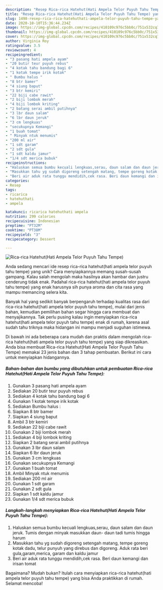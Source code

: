 ```yaml
---
description: "Resep Rica-rica Hatehut(Hati Ampela Telor Puyuh Tahu Tempe) yang Enak"
title: "Resep Rica-rica Hatehut(Hati Ampela Telor Puyuh Tahu Tempe) yang Enak"
slug: 1498-resep-rica-rica-hatehuthati-ampela-telor-puyuh-tahu-tempe-yang-enak
date: 2020-10-10T15:36:44.234Z
image: https://img-global.cpcdn.com/recipes/410109c976c5bb0c/751x532cq70/rica-rica-hatehuthati-ampela-telor-puyuh-tahu-tempe-foto-resep-utama.jpg
thumbnail: https://img-global.cpcdn.com/recipes/410109c976c5bb0c/751x532cq70/rica-rica-hatehuthati-ampela-telor-puyuh-tahu-tempe-foto-resep-utama.jpg
cover: https://img-global.cpcdn.com/recipes/410109c976c5bb0c/751x532cq70/rica-rica-hatehuthati-ampela-telor-puyuh-tahu-tempe-foto-resep-utama.jpg
author: Virginia Roy
ratingvalue: 3.5
reviewcount: 4
recipeingredient:
- "3 pasang hati ampela ayam"
- "20 butir teur puyuh rebus"
- "4 kotak tahu bandung bagi 6"
- "1 kotak tempe irik kotak"
- " Bumbu halus "
- "8 btr bamer"
- "4 siung baput"
- "3 btr kemiri"
- "22 biji cabe rawit"
- "2 biji lombok merah"
- "4 biji lombok kriting"
- "2 batang serai ambil putihnya"
- "3 lbr daun salam"
- "6 lbr daun jeruk"
- "3 cm lengkuas"
- "secukupnya Kemangi"
- "1 buah tomat"
- " Minyak ntuk menumis"
- "200 ml air"
- "1 sdt garam"
- "2 sdt gula"
- "1 sdt kaldu jamur"
- "1/4 sdt merica bubuk"
recipeinstructions:
- "Haluskan semua bumbu kecuali lengkuas,serau, daun salam dan daun jeruk. Tumis dengan minyak masukkan daun- daun tadi tumis hingga harum"
- "Masukkan tahu yg sudah digoreng setengah matang, tempe goreng kotak dadu, telur punyuh yang direbus dan digoreng. Aduk rata beri gula,garam,merica, garam dan kaldu jamur"
- "Beri air aduk rata tunggu mendidih,cek rasa. Beri daun kemangi dan irisan tomat"
categories:
- Resep
tags:
- ricarica
- hatehuthati
- ampela

katakunci: ricarica hatehuthati ampela 
nutrition: 299 calories
recipecuisine: Indonesian
preptime: "PT32M"
cooktime: "PT38M"
recipeyield: "3"
recipecategory: Dessert

---
```



![Rica-rica Hatehut(Hati Ampela Telor Puyuh Tahu Tempe)](https://img-global.cpcdn.com/recipes/410109c976c5bb0c/751x532cq70/rica-rica-hatehuthati-ampela-telor-puyuh-tahu-tempe-foto-resep-utama.jpg)

Anda sedang mencari ide resep rica-rica hatehut(hati ampela telor puyuh tahu tempe) yang unik? Cara menyiapkannya memang susah-susah gampang. Kalau salah mengolah maka hasilnya akan hambar dan justru cenderung tidak enak. Padahal rica-rica hatehut(hati ampela telor puyuh tahu tempe) yang enak harusnya sih punya aroma dan cita rasa yang mampu memancing selera kita.



Banyak hal yang sedikit banyak berpengaruh terhadap kualitas rasa dari rica-rica hatehut(hati ampela telor puyuh tahu tempe), mulai dari jenis bahan, kemudian pemilihan bahan segar hingga cara membuat dan menyajikannya. Tak perlu pusing kalau ingin menyiapkan rica-rica hatehut(hati ampela telor puyuh tahu tempe) enak di rumah, karena asal sudah tahu triknya maka hidangan ini mampu menjadi suguhan istimewa.


Di bawah ini ada beberapa cara mudah dan praktis dalam mengolah rica-rica hatehut(hati ampela telor puyuh tahu tempe) yang siap dikreasikan. Anda bisa membuat Rica-rica Hatehut(Hati Ampela Telor Puyuh Tahu Tempe) memakai 23 jenis bahan dan 3 tahap pembuatan. Berikut ini cara untuk menyiapkan hidangannya.

<!--inarticleads1-->

##### Bahan-bahan dan bumbu yang dibutuhkan untuk pembuatan Rica-rica Hatehut(Hati Ampela Telor Puyuh Tahu Tempe):

1. Gunakan 3 pasang hati ampela ayam
1. Sediakan 20 butir teur puyuh rebus
1. Sediakan 4 kotak tahu bandung bagi 6
1. Gunakan 1 kotak tempe irik kotak
1. Sediakan  Bumbu halus :
1. Siapkan 8 btr bamer
1. Siapkan 4 siung baput
1. Ambil 3 btr kemiri
1. Sediakan 22 biji cabe rawit
1. Gunakan 2 biji lombok merah
1. Sediakan 4 biji lombok kriting
1. Siapkan 2 batang serai ambil putihnya
1. Gunakan 3 lbr daun salam
1. Siapkan 6 lbr daun jeruk
1. Gunakan 3 cm lengkuas
1. Gunakan secukupnya Kemangi
1. Gunakan 1 buah tomat
1. Ambil  Minyak ntuk menumis
1. Sediakan 200 ml air
1. Gunakan 1 sdt garam
1. Gunakan 2 sdt gula
1. Siapkan 1 sdt kaldu jamur
1. Gunakan 1/4 sdt merica bubuk




<!--inarticleads2-->

##### Langkah-langkah menyiapkan Rica-rica Hatehut(Hati Ampela Telor Puyuh Tahu Tempe):

1. Haluskan semua bumbu kecuali lengkuas,serau, daun salam dan daun jeruk. Tumis dengan minyak masukkan daun- daun tadi tumis hingga harum
1. Masukkan tahu yg sudah digoreng setengah matang, tempe goreng kotak dadu, telur punyuh yang direbus dan digoreng. Aduk rata beri gula,garam,merica, garam dan kaldu jamur
1. Beri air aduk rata tunggu mendidih,cek rasa. Beri daun kemangi dan irisan tomat




Bagaimana? Mudah bukan? Itulah cara menyiapkan rica-rica hatehut(hati ampela telor puyuh tahu tempe) yang bisa Anda praktikkan di rumah. Selamat mencoba!
